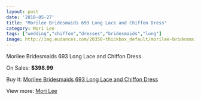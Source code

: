 ```yaml
---
layout: post
date: '2018-05-27'
title: "Morilee Bridesmaids 693 Long Lace and Chiffon Dress"
category: Mori Lee
tags: ["wedding","chiffon","dresses","bridesmaids","long"]
image: http://img.eudances.com/20350-thickbox_default/morilee-bridesmaids-693-long-lace-and-chiffon-dress.jpg
---
```

Morilee Bridesmaids 693 Long Lace and Chiffon Dress

On Sales: **$398.99**
<a href="https://www.eudances.com/en/mori-lee/6106-morilee-bridesmaids-693-long-lace-and-chiffon-dress.html"><amp-img layout="responsive" width="600" height="600" src="//img.eudances.com/20350-thickbox_default/morilee-bridesmaids-693-long-lace-and-chiffon-dress.jpg" alt="Morilee Bridesmaids 693 Long Lace and Chiffon Dress 0" /></a>
<a href="https://www.eudances.com/en/mori-lee/6106-morilee-bridesmaids-693-long-lace-and-chiffon-dress.html"><amp-img layout="responsive" width="600" height="600" src="//img.eudances.com/20353-thickbox_default/morilee-bridesmaids-693-long-lace-and-chiffon-dress.jpg" alt="Morilee Bridesmaids 693 Long Lace and Chiffon Dress 1" /></a>
<a href="https://www.eudances.com/en/mori-lee/6106-morilee-bridesmaids-693-long-lace-and-chiffon-dress.html"><amp-img layout="responsive" width="600" height="600" src="//img.eudances.com/20352-thickbox_default/morilee-bridesmaids-693-long-lace-and-chiffon-dress.jpg" alt="Morilee Bridesmaids 693 Long Lace and Chiffon Dress 2" /></a>
<a href="https://www.eudances.com/en/mori-lee/6106-morilee-bridesmaids-693-long-lace-and-chiffon-dress.html"><amp-img layout="responsive" width="600" height="600" src="//img.eudances.com/20351-thickbox_default/morilee-bridesmaids-693-long-lace-and-chiffon-dress.jpg" alt="Morilee Bridesmaids 693 Long Lace and Chiffon Dress 3" /></a>

Buy it: [Morilee Bridesmaids 693 Long Lace and Chiffon Dress](https://www.eudances.com/en/mori-lee/6106-morilee-bridesmaids-693-long-lace-and-chiffon-dress.html "Morilee Bridesmaids 693 Long Lace and Chiffon Dress")

View more: [Mori Lee](https://www.eudances.com/en/65-mori-lee "Mori Lee")